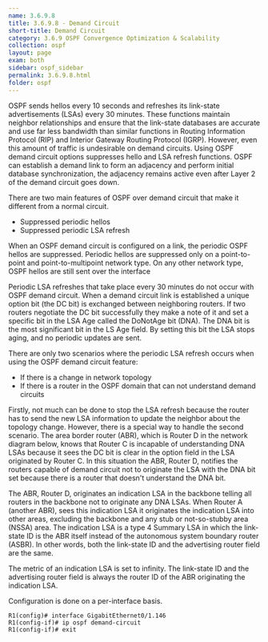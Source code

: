 ```yaml
---
name: 3.6.9.8
title: 3.6.9.8 - Demand Circuit
short-title: Demand Circuit
category: 3.6.9 OSPF Convergence Optimization & Scalability
collection: ospf
layout: page
exam: both
sidebar: ospf_sidebar
permalink: 3.6.9.8.html
folder: ospf
---
```

OSPF sends hellos every 10 seconds and refreshes its link-state advertisements (LSAs) every 30 minutes. These functions maintain neighbor relationships and ensure that the link-state databases are accurate and use far less bandwidth than similar functions in Routing Information Protocol (RIP) and Interior Gateway Routing Protocol (IGRP). However, even this amount of traffic is undesirable on demand circuits. Using OSPF demand circuit options suppresses hello and LSA refresh functions. OSPF can establish a demand link to form an adjacency and perform initial database synchronization, the adjacency remains active even after Layer 2 of the demand circuit goes down.

There are two main features of OSPF over demand circuit that make it different from a normal circuit.
- Suppressed periodic hellos
- Suppressed periodic LSA refresh

When an OSPF demand circuit is configured on a link, the periodic OSPF hellos are suppressed. Periodic hellos are suppressed only on a point-to-point and point-to-multipoint network type. On any other network type, OSPF hellos are still sent over the interface

Periodic LSA refreshes that take place every 30 minutes do not occur with OSPF demand circuit. When a demand circuit link is established a unique option bit (the DC bit) is exchanged between neighboring routers. If two routers negotiate the DC bit successfully they make a note of it and set a specific bit in the LSA Age called the DoNotAge bit (DNA). The DNA bit is the most significant bit in the LS Age field. By setting this bit the LSA stops aging, and no periodic updates are sent.

There are only two scenarios where the periodic LSA refresh occurs when using the OSPF demand circuit feature:
- If there is a change in network topology
- If there is a router in the OSPF domain that can not understand demand circuits

Firstly, not much can be done to stop the LSA refresh because the router has to send the new LSA information to update the neighbor about the topology change.
However, there is a special way to handle the second scenario. The area border router (ABR), which is Router D in the network diagram below, knows that Router C is incapable of understanding DNA LSAs because it sees the DC bit is clear in the option field in the LSA originated by Router C. In this situation the ABR, Router D, notifies the routers capable of demand circuit not to originate the LSA with the DNA bit set because there is a router that doesn't understand the DNA bit.

The ABR, Router D, originates an indication LSA in the backbone telling all routers in the backbone not to originate any DNA LSAs. When Router A (another ABR), sees this indication LSA it originates the indication LSA into other areas, excluding the backbone and any stub or not-so-stubby area (NSSA) area. The indication LSA is a type 4 Summary LSA in which the link-state ID is the ABR itself instead of the autonomous system boundary router (ASBR). In other words, both the link-state ID and the advertising router field are the same.

The metric of an indication LSA is set to infinity. The link-state ID and the advertising router field is always the router ID of the ABR originating the indication LSA.

Configuration is done on a per-interface basis.
```
R1(config)# interface GigabitEthernet0/1.146
R1(config-if)# ip ospf demand-circuit
R1(config-if)# exit
```
